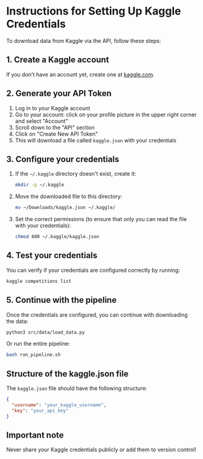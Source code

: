 # Instructions for Setting Up Kaggle Credentials

To download data from Kaggle via the API, follow these steps:

## 1. Create a Kaggle account
If you don't have an account yet, create one at [kaggle.com](https://www.kaggle.com/).

## 2. Generate your API Token
1. Log in to your Kaggle account
2. Go to your account: click on your profile picture in the upper right corner and select "Account"
3. Scroll down to the "API" section
4. Click on "Create New API Token"
5. This will download a file called `kaggle.json` with your credentials

## 3. Configure your credentials
1. If the `~/.kaggle` directory doesn't exist, create it:
   ```bash
   mkdir -p ~/.kaggle
   ```

2. Move the downloaded file to this directory:
   ```bash
   mv ~/Downloads/kaggle.json ~/.kaggle/
   ```

3. Set the correct permissions (to ensure that only you can read the file with your credentials):
   ```bash
   chmod 600 ~/.kaggle/kaggle.json
   ```

## 4. Test your credentials
You can verify if your credentials are configured correctly by running:
```bash
kaggle competitions list
```

## 5. Continue with the pipeline
Once the credentials are configured, you can continue with downloading the data:
```bash
python3 src/data/load_data.py
```

Or run the entire pipeline:
```bash
bash run_pipeline.sh
```

## Structure of the kaggle.json file
The `kaggle.json` file should have the following structure:
```json
{
  "username": "your_kaggle_username",
  "key": "your_api_key"
}
```

## Important note
Never share your Kaggle credentials publicly or add them to version control! 